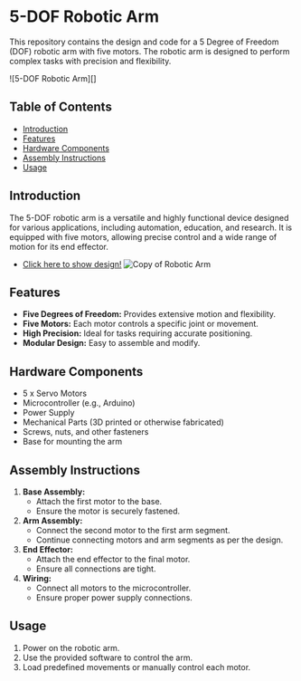# 5-DOF Robotic Arm

This repository contains the design and code for a 5 Degree of Freedom (DOF) robotic arm with five motors. The robotic arm is designed to perform complex tasks with precision and flexibility.

![5-DOF Robotic Arm][]

## Table of Contents
- [Introduction](#introduction)
- [Features](#features)
- [Hardware Components](#hardware-components)
- [Assembly Instructions](#assembly-instructions)
- [Usage](#usage)

## Introduction

The 5-DOF robotic arm is a versatile and highly functional device designed for various applications, including automation, education, and research. It is equipped with five motors, allowing precise control and a wide range of motion for its end effector.
- [Click here to show design!](https://github.com/rayyanwbz/Robotic_Arm/blob/main/Robotic%20Arm.stl)
![Copy of Robotic Arm](https://github.com/user-attachments/assets/57037ada-d496-4c3c-950e-1198ea4a6d8e)


## Features
- **Five Degrees of Freedom:** Provides extensive motion and flexibility.
- **Five Motors:** Each motor controls a specific joint or movement.
- **High Precision:** Ideal for tasks requiring accurate positioning.
- **Modular Design:** Easy to assemble and modify.

## Hardware Components
- 5 x Servo Motors
- Microcontroller (e.g., Arduino)
- Power Supply
- Mechanical Parts (3D printed or otherwise fabricated)
- Screws, nuts, and other fasteners
- Base for mounting the arm


## Assembly Instructions
1. **Base Assembly:**
   - Attach the first motor to the base.
   - Ensure the motor is securely fastened.
2. **Arm Assembly:**
   - Connect the second motor to the first arm segment.
   - Continue connecting motors and arm segments as per the design.
3. **End Effector:**
   - Attach the end effector to the final motor.
   - Ensure all connections are tight.
4. **Wiring:**
   - Connect all motors to the microcontroller.
   - Ensure proper power supply connections.

## Usage
1. Power on the robotic arm.
2. Use the provided software to control the arm.
3. Load predefined movements or manually control each motor.
